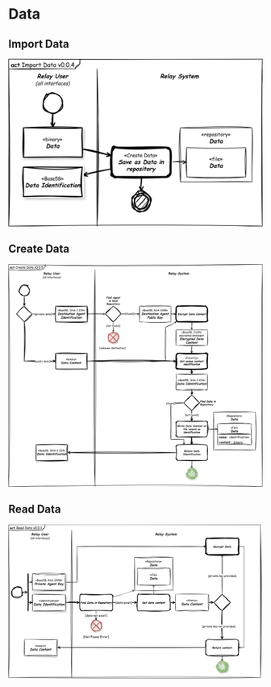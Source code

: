 # Data

## Import Data

![Import Data](data-relay-act-import-data.svg)

## Create Data

![Create Data](data-relay-act-create-data.svg)

## Read Data

![Read Data](data-relay-act-read-data.svg)
